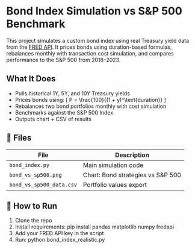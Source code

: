 # Bond Index Simulation vs S&P 500 Benchmark 

This project simulates a custom bond index using real Treasury yield data from the [FRED API](https://fred.stlouisfed.org/). It prices bonds using duration-based formulas, rebalances monthly with transaction cost simulation, and compares performance to the S&P 500 from 2018–2023.

## What It Does

- Pulls historical 1Y, 5Y, and 10Y Treasury yields
- Prices bonds using:
  \[ P = \frac{100}{(1 + y)^\text{duration}} \]
- Rebalances two bond portfolios monthly with cost simulation
- Benchmarks against the S&P 500 Index
- Outputs chart + CSV of results

## 📁 Files

| File                     | Description                       |
|--------------------------|-----------------------------------|
| `bond_index.py`          | Main simulation code              |
| `bond_vs_sp500.png`      | Chart: Bond strategies vs S&P 500 |
| `bond_vs_sp500_data.csv` | Portfolio values export           |

## 🚀 How to Run

1. Clone the repo
2. Install requirements: pip install pandas matplotlib numpy fredapi
3. Add your FRED API key in the script
4. Run: python bond_index_realistic.py


